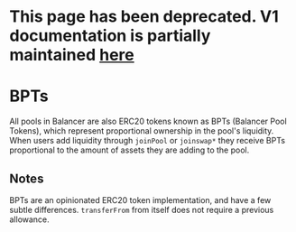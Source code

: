# This page has been deprecated. V1 documentation is partially maintained [here](https://docs.balancer.fi/v/v1/protocol/btoken)

# BPTs

All pools in Balancer are also ERC20 tokens known as BPTs \(Balancer Pool Tokens\), which represent proportional ownership in the pool's liquidity. When users add liquidity through `joinPool` or `joinswap*` they receive BPTs proportional to the amount of assets they are adding to the pool.

## Notes

BPTs are an opinionated ERC20 token implementation, and have a few subtle differences. `transferFrom` from itself does not require a previous allowance.

